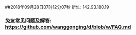##2018年09月28日07时12分07秒 新址: 142.93.180.19
### 兔友常见问题及解答: https://github.com/wanggonging/d/blob/w/FAQ.md
